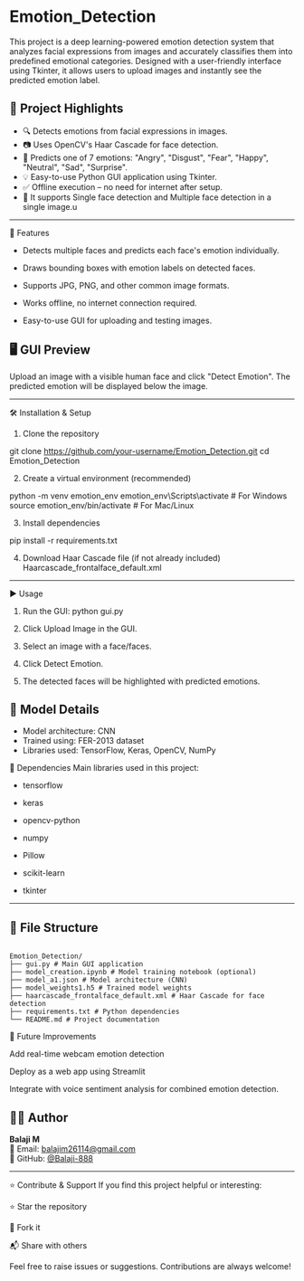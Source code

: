 

# Emotion_Detection
This project is a deep learning-powered emotion detection system that analyzes facial expressions from images and accurately classifies them into predefined emotional categories. Designed with a user-friendly interface using Tkinter, it allows users to upload images and instantly see the predicted emotion label.


## 📌 Project Highlights

- 🔍 Detects emotions from facial expressions in images.
- 📷 Uses OpenCV's Haar Cascade for face detection.
- 🧠 Predicts one of 7 emotions: "Angry", "Disgust", "Fear", "Happy", "Neutral", "Sad", "Surprise".
- 💡 Easy-to-use Python GUI application using Tkinter.
- ✅ Offline execution – no need for internet after setup.
- 👥 It supports Single face detection and Multiple face detection in a single image.u
---


🚀 Features

- Detects multiple faces and predicts each face's emotion individually.

- Draws bounding boxes with emotion labels on detected faces.

- Supports JPG, PNG, and other common image formats.

- Works offline, no internet connection required.

- Easy-to-use GUI for uploading and testing images.



## 🖥️ GUI Preview

Upload an image with a visible human face and click "Detect Emotion". The predicted emotion will be displayed below the image.

---

🛠️ Installation & Setup

1. Clone the repository

git clone https://github.com/your-username/Emotion_Detection.git
cd Emotion_Detection

2. Create a virtual environment (recommended)

python -m venv emotion_env
emotion_env\Scripts\activate   # For Windows
source emotion_env/bin/activate  # For Mac/Linux

3. Install dependencies

pip install -r requirements.txt

4. Download Haar Cascade file (if not already included)
Haarcascade_frontalface_default.xml


---

▶️ Usage

1. Run the GUI:
     python gui.py

2. Click Upload Image in the GUI.


3. Select an image with a face/faces.


4. Click Detect Emotion.


5. The detected faces will be highlighted with predicted emotions.



## 🧠 Model Details

- Model architecture: CNN
- Trained using: FER-2013 dataset
- Libraries used: TensorFlow, Keras, OpenCV, NumPy




📝 Dependencies
Main libraries used in this project:

- tensorflow

- keras

- opencv-python

- numpy

- Pillow

- scikit-learn

- tkinter

---
  
## 📂 File Structure
```

Emotion_Detection/
├── gui.py # Main GUI application
├── model_creation.ipynb # Model training notebook (optional)
├── model_a1.json # Model architecture (CNN)
├── model_weights1.h5 # Trained model weights
├── haarcascade_frontalface_default.xml # Haar Cascade for face detection
├── requirements.txt # Python dependencies
└── README.md # Project documentation

```


📌 Future Improvements

Add real-time webcam emotion detection

Deploy as a web app using Streamlit

Integrate with voice sentiment analysis for combined emotion detection.


## 👨‍💻 Author

**Balaji M**  
📧 Email: [balajim26114@gmail.com](mailto:balajim26114@gmail.com)  
🔗 GitHub: [@Balaji-888](https://github.com/Balaji-888)


----


⭐ Contribute & Support
If you find this project helpful or interesting:

⭐ Star the repository

🍴 Fork it

📬 Share with others

Feel free to raise issues or suggestions. Contributions are always welcome!
